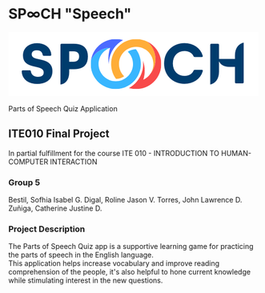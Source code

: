 # SP∞CH "Speech"
![This is an image](https://github.com/JzCatherine/parts_of_speech_quiz/blob/main/assets/images/logo-1.png)

Parts of Speech Quiz Application

## ITE010 Final Project

In partial fulfillment for the course
ITE 010 - INTRODUCTION TO HUMAN-COMPUTER INTERACTION

### Group 5
Bestil, Sofhia Isabel G. 
Digal, Roline Jason V.
Torres, John Lawrence D.
Zuñiga, Catherine Justine D.

### Project Description
The Parts of Speech Quiz app is a supportive learning game for practicing the parts of speech in the English language.  
This application helps increase vocabulary and improve reading comprehension of the people, it's also helpful to hone current knowledge while stimulating interest in the new questions. 
